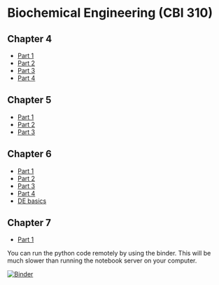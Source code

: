 # Biochemical Engineering (CBI 310)

## Chapter 4
* [Part 1](https://nbviewer.jupyter.org/github/willienicol/Biochemical-engineering-notes/blob/master/Chapter%204/Chapter%204%20Part%201.ipynb)
* [Part 2](https://nbviewer.jupyter.org/github/willienicol/Biochemical-engineering-notes/blob/master/Chapter%204/Chapter%204%20Part%202.ipynb)
* [Part 3](https://nbviewer.jupyter.org/github/willienicol/Biochemical-engineering-notes/blob/master/Chapter%204/Chapter%204%20Part%203.ipynb)
* [Part 4](https://nbviewer.jupyter.org/github/willienicol/Biochemical-engineering-notes/blob/master/Chapter%204/Chapter%204%20Part%204.ipynb)

## Chapter 5
* [Part 1](https://nbviewer.jupyter.org/github/willienicol/Biochemical-engineering-notes/blob/master/Chapter%205/Chapter%205%20Part%201.ipynb)
* [Part 2](https://nbviewer.jupyter.org/github/willienicol/Biochemical-engineering-notes/blob/master/Chapter%205/Chapter%205%20Part%202.ipynb)
* [Part 3](https://nbviewer.jupyter.org/github/willienicol/Biochemical-engineering-notes/blob/master/Chapter%205/Chapter%205%20Part%203.ipynb)

## Chapter 6
* [Part 1](https://nbviewer.jupyter.org/github/willienicol/Biochemical-engineering-notes/blob/master/Chapter%206/Chapter%206%20Part%201.ipynb)
* [Part 2](https://nbviewer.jupyter.org/github/willienicol/Biochemical-engineering-notes/blob/master/Chapter%206/Chapter%206%20Part%202.ipynb)
* [Part 3](https://nbviewer.jupyter.org/github/willienicol/Biochemical-engineering-notes/blob/master/Chapter%206/Chapter%206%20Part%203.ipynb)
* [Part 4](https://nbviewer.jupyter.org/github/willienicol/Biochemical-engineering-notes/blob/master/Chapter%206/Chapter%206%20Part%204.ipynb)
* [DE basics](https://nbviewer.jupyter.org/github/willienicol/Biochemical-engineering-notes/blob/master/Chapter%206/DE%20basics.ipynb)

## Chapter 7
* [Part 1](https://nbviewer.jupyter.org/github/willienicol/Biochemical-engineering-notes/blob/master/Chapter%207/Chapter%207%20Part%201.ipynb)


You can run the python code remotely by using the binder. This will be much slower than running the notebook server on your computer.

[![Binder](http://mybinder.org/badge.svg)](http://mybinder.org/repo/willienicol/Biochemical-engineering-notes)
